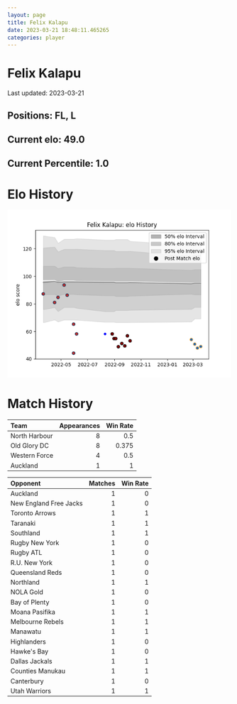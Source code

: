 ```yaml
---  
layout: page  
title: Felix Kalapu  
date: 2023-03-21 18:48:11.465265  
categories: player  
---
```

# Felix Kalapu


Last updated: 2023-03-21
## Positions: FL, L

## Current elo: 49.0

## Current Percentile: 1.0

# Elo History


![elo history](history_FelixKalapu.png)
# Match History


| Team          |   Appearances |   Win Rate |
|:--------------|--------------:|-----------:|
| North Harbour |             8 |      0.5   |
| Old Glory DC  |             8 |      0.375 |
| Western Force |             4 |      0.5   |
| Auckland      |             1 |      1     |

| Opponent               |   Matches |   Win Rate |
|:-----------------------|----------:|-----------:|
| Auckland               |         1 |          0 |
| New England Free Jacks |         1 |          0 |
| Toronto Arrows         |         1 |          1 |
| Taranaki               |         1 |          1 |
| Southland              |         1 |          1 |
| Rugby New York         |         1 |          0 |
| Rugby ATL              |         1 |          0 |
| R.U. New York          |         1 |          0 |
| Queensland Reds        |         1 |          0 |
| Northland              |         1 |          1 |
| NOLA Gold              |         1 |          0 |
| Bay of Plenty          |         1 |          0 |
| Moana Pasifika         |         1 |          1 |
| Melbourne Rebels       |         1 |          1 |
| Manawatu               |         1 |          1 |
| Highlanders            |         1 |          0 |
| Hawke's Bay            |         1 |          0 |
| Dallas Jackals         |         1 |          1 |
| Counties Manukau       |         1 |          1 |
| Canterbury             |         1 |          0 |
| Utah Warriors          |         1 |          1 |